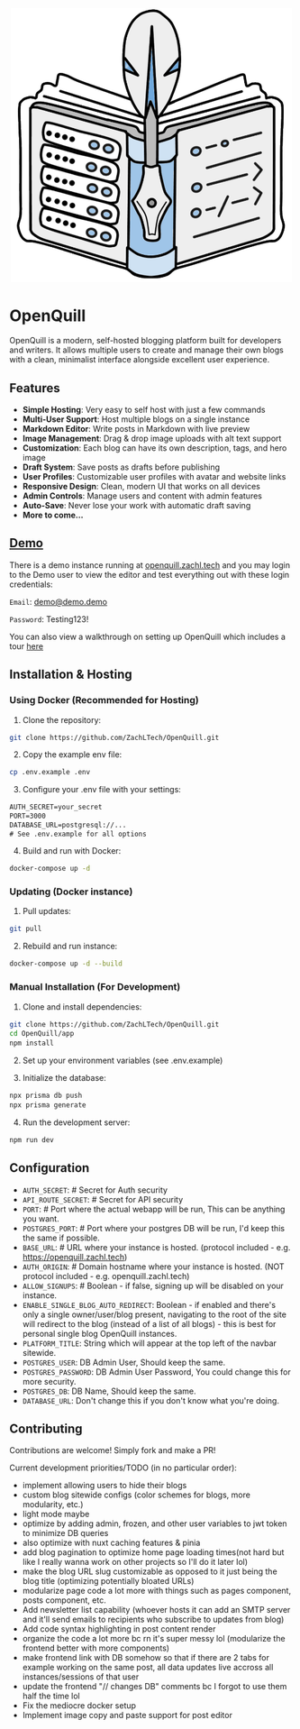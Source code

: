 <p align="center"> 
  <img width="500" src="./OpenQuillLogo.png" /> 
</p>

# OpenQuill

OpenQuill is a modern, self-hosted blogging platform built for developers and writers. It allows multiple users to create and manage their own blogs with a clean, minimalist interface alongside excellent user experience.

## Features

- **Simple Hosting**: Very easy to self host with just a few commands
- **Multi-User Support**: Host multiple blogs on a single instance
- **Markdown Editor**: Write posts in Markdown with live preview
- **Image Management**: Drag & drop image uploads with alt text support
- **Customization**: Each blog can have its own description, tags, and hero image
- **Draft System**: Save posts as drafts before publishing
- **User Profiles**: Customizable user profiles with avatar and website links
- **Responsive Design**: Clean, modern UI that works on all devices
- **Admin Controls**: Manage users and content with admin features
- **Auto-Save**: Never lose your work with automatic draft saving
- **More to come...**

## [Demo](https://openquill.zachl.tech)
There is a demo instance running at [openquill.zachl.tech](https://openquill.zachl.tech) and you may login to the Demo user to view the editor and test everything out with these login credentials:

`Email`: demo@demo.demo

`Password`: Testing123!

You can also view a walkthrough on setting up OpenQuill which includes a tour [here]()

## Installation & Hosting

### Using Docker (Recommended for Hosting)

1. Clone the repository:
```bash
git clone https://github.com/ZachLTech/OpenQuill.git
```

2. Copy the example env file:
```bash
cp .env.example .env
```

3. Configure your .env file with your settings:
```
AUTH_SECRET=your_secret
PORT=3000
DATABASE_URL=postgresql://...
# See .env.example for all options
```

4. Build and run with Docker:

```bash
docker-compose up -d
```

### Updating (Docker instance)

1. Pull updates:

```bash
git pull
```

2. Rebuild and run instance:

```bash
docker-compose up -d --build
```

### Manual Installation (For Development)

1. Clone and install dependencies:

```bash
git clone https://github.com/ZachLTech/OpenQuill.git
cd OpenQuill/app
npm install
```

2. Set up your environment variables (see .env.example)

3. Initialize the database:

```bash
npx prisma db push
npx prisma generate
```

4. Run the development server:

```bash
npm run dev
```

## Configuration

* `AUTH_SECRET`:  # Secret for Auth security
* `API_ROUTE_SECRET`:  # Secret for API security
* `PORT`: # Port where the actual webapp will be run, This can be anything you want.
* `POSTGRES_PORT`: # Port where your postgres DB will be run, I'd keep this the same if possible.
* `BASE_URL`: # URL where your instance is hosted. (protocol included - e.g. https://openquill.zachl.tech)
* `AUTH_ORIGIN`: # Domain hostname where your instance is hosted. (NOT protocol included - e.g. openquill.zachl.tech)
* `ALLOW_SIGNUPS`: # Boolean - if false, signing up will be disabled on your instance.
* `ENABLE_SINGLE_BLOG_AUTO_REDIRECT`: Boolean - if enabled and there's only a single owner/user/blog present, navigating to the root of the site will redirect to the blog (instead of a list of all blogs) - this is best for personal single blog OpenQuill instances.
* `PLATFORM_TITLE`: String which will appear at the top left of the navbar sitewide.
* `POSTGRES_USER`: DB Admin User, Should keep the same.
* `POSTGRES_PASSWORD`: DB Admin User Password, You could change this for more security.
* `POSTGRES_DB`: DB Name, Should keep the same.
* `DATABASE_URL`: Don't change this if you don't know what you're doing.

## Contributing 

Contributions are welcome! Simply fork and make a PR!

Current development priorities/TODO (in no particular order):

- implement allowing users to hide their blogs
- custom blog sitewide configs (color schemes for blogs, more modularity, etc.)
- light mode maybe
- optimize by adding admin, frozen, and other user variables to jwt token to minimize DB queries
- also optimize with nuxt caching features & pinia
- add blog pagination to optimize home page loading times(not hard but like I really wanna work on other projects so I'll do it later lol)
- make the blog URL slug customizable as opposed to it just being the blog title (optimizing potentially bloated URLs)
- modularize page code a lot more with things such as pages component, posts component, etc.
- Add newsletter list capability (whoever hosts it can add an SMTP server and it'll send emails to recipients who subscribe to updates from blog)
- Add code syntax highlighting in post content render
- organize the code a lot more bc rn it's super messy lol (modularize the frontend better with more components)
- make frontend link with DB somehow so that if there are 2 tabs for example working on the same post, all data updates live accross all instances/sessions of that user
- update the frontend "// changes DB" comments bc I forgot to use them half the time lol
- Fix the mediocre docker setup
- Implement image copy and paste support for post editor
